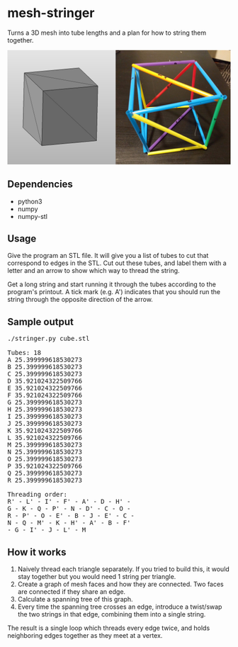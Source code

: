 # mesh-stringer
Turns a 3D mesh into tube lengths and a plan for how to string them together.

![rendered cube and cube made from straws](cube.jpg)

## Dependencies

* python3
* numpy
* numpy-stl

## Usage

Give the program an STL file. It will give you a list of tubes to cut that correspond to edges in the STL. Cut out these tubes, and label them with a letter and an arrow to show which way to thread the string.

Get a long string and start running it through the tubes according to the program's printout. A tick mark (e.g. A') indicates that you should run the string through the opposite direction of the arrow.

## Sample output

<pre>
./stringer.py cube.stl

Tubes: 18
A 25.399999618530273
B 25.399999618530273
C 25.399999618530273
D 35.921024322509766
E 35.921024322509766
F 35.921024322509766
G 25.399999618530273
H 25.399999618530273
I 25.399999618530273
J 25.399999618530273
K 35.921024322509766
L 35.921024322509766
M 25.399999618530273
N 25.399999618530273
O 25.399999618530273
P 35.921024322509766
Q 25.399999618530273
R 25.399999618530273

Threading order:
R' - L' - I' - F' - A' - D - H' -
G - K - Q - P' - N - D' - C - O -
R - P' - O - E' - B - J - E' - C -
N - Q - M' - K - H' - A' - B - F'
- G - I' - J - L' - M
</pre>

## How it works

1. Naively thread each triangle separately. If you tried to build this, it would stay together but you would need 1 string per triangle.
2. Create a graph of mesh faces and how they are connected. Two faces are connected if they share an edge.
3. Calculate a spanning tree of this graph.
4. Every time the spanning tree crosses an edge, introduce a twist/swap the two strings in that edge, combining them into a single string.

The result is a single loop which threads every edge twice, and holds neighboring edges together as they meet at a vertex.
